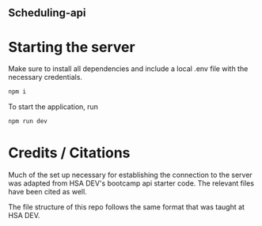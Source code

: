 ## Scheduling-api

# Starting the server
Make sure to install all dependencies and include a local .env file with the necessary credentials. 
```bash
npm i
```

To start the application, run
```bash
npm run dev
```

# Credits / Citations
Much of the set up necessary for establishing the connection to the server was adapted from HSA DEV's bootcamp api starter code. The relevant files have been cited as well.

The file structure of this repo follows the same format that was taught at HSA DEV.